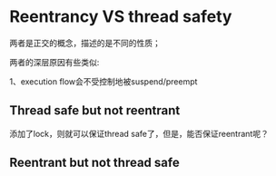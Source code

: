 # Reentrancy VS thread safety

两者是正交的概念，描述的是不同的性质；

两者的深层原因有些类似:

1、execution  flow会不受控制地被suspend/preempt

## Thread safe but not reentrant

添加了lock，则就可以保证thread safe了，但是，能否保证reentrant呢？

## Reentrant but not thread safe

